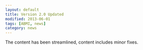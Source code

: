 ```yaml
---
layout: default
title: Version 2.0 Updated
modified: 2013-06-01
tags: [ABMI, news]
category: news
---
```


The content has been streamlined, content includes minor fixes.
